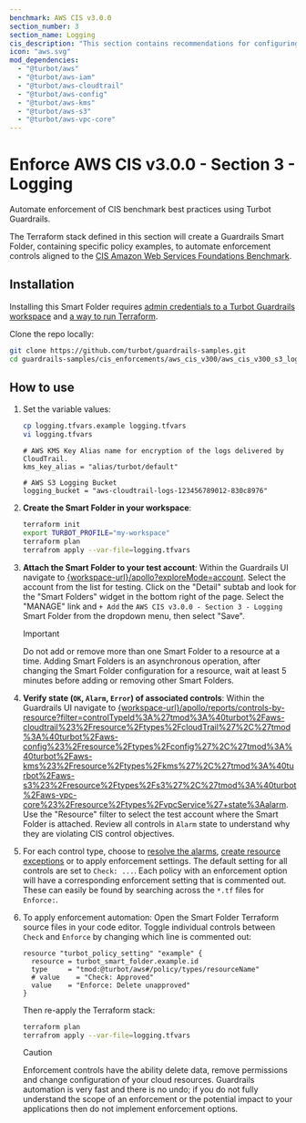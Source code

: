 ```yaml
---
benchmark: AWS CIS v3.0.0
section_number: 3
section_name: Logging
cis_description: "This section contains recommendations for configuring logging related options."
icon: "aws.svg"
mod_dependencies:
  - "@turbot/aws"
  - "@turbot/aws-iam"
  - "@turbot/aws-cloudtrail"
  - "@turbot/aws-config"
  - "@turbot/aws-kms"
  - "@turbot/aws-s3"
  - "@turbot/aws-vpc-core"
---
```


# Enforce AWS CIS v3.0.0 - Section 3 - Logging

Automate enforcement of CIS benchmark best practices using Turbot Guardrails.

The Terraform stack defined in this section will create a Guardrails Smart Folder, containing specific policy examples, to automate enforcement controls aligned to the [CIS Amazon Web Services Foundations Benchmark](https://docs.aws.amazon.com/securityhub/latest/userguide/cis-aws-foundations-benchmark.html).

## Installation

Installing this Smart Folder requires [admin credentials to a Turbot Guardrails workspace](https://turbot.com/guardrails/docs/guides/iam/access-keys) and [a way to run Terraform](https://turbot.com/guardrails/docs/7-minute-labs/terraform).

Clone the repo locally:

```sh
git clone https://github.com/turbot/guardrails-samples.git
cd guardrails-samples/cis_enforcements/aws_cis_v300/aws_cis_v300_s3_logging
```

## How to use

1. Set the variable values:

    ```sh
    cp logging.tfvars.example logging.tfvars
    vi logging.tfvars
    ```

    ```hcl
    # AWS KMS Key Alias name for encryption of the logs delivered by CloudTrail.
    kms_key_alias = "alias/turbot/default"

    # AWS S3 Logging Bucket
    logging_bucket = "aws-cloudtrail-logs-123456789012-830c8976"
    ```

1. __Create the Smart Folder in your workspace__:

    ```sh
    terraform init
    export TURBOT_PROFILE="my-workspace"
    terraform plan 
    terrafrom apply --var-file=logging.tfvars
    ```

1. __Attach the Smart Folder to your test account__: Within the Guardrails UI navigate to [{workspace-url}/apollo?exploreMode=account](#). Select the account from the list for testing. Click on the "Detail" subtab and look for the "Smart Folders" widget in the bottom right of the page. Select the "MANAGE" link and `+ Add` the `AWS CIS v3.0.0 - Section 3 - Logging` Smart Folder from the dropdown menu, then select "Save".
    > [!IMPORTANT]
    > Do not add or remove more than one Smart Folder to a resource at a time.  Adding Smart Folders is an asynchronous operation, after changing the Smart Folder configuration for a resource, wait at least 5 minutes before adding or removing other Smart Folders.

1. __Verify state (`OK`, `Alarm`, `Error`) of associated controls__: Within the Guardrails UI navigate to [{workspace-url}/apollo/reports/controls-by-resource?filter=controlTypeId%3A%27tmod%3A%40turbot%2Faws-cloudtrail%23%2Fresource%2Ftypes%2FcloudTrail%27%2C%27tmod%3A%40turbot%2Faws-config%23%2Fresource%2Ftypes%2Fconfig%27%2C%27tmod%3A%40turbot%2Faws-kms%23%2Fresource%2Ftypes%2Fkms%27%2C%27tmod%3A%40turbot%2Faws-s3%23%2Fresource%2Ftypes%2Fs3%27%2C%27tmod%3A%40turbot%2Faws-vpc-core%23%2Fresource%2Ftypes%2FvpcService%27+state%3Aalarm](#). Use the "Resource" filter to select the test account where the Smart Folder is attached. Review all controls in `Alarm` state to understand why they are violating CIS control objectives.
1. For each control type, choose to [resolve the alarms](https://turbot.com/guardrails/docs/guides/quick-actions), [create resource exceptions](https://turbot.com/guardrails/docs/getting-started/activity-exceptions#manual-policy-exceptions) or to apply enforcement settings. The default setting for all controls are set to `Check: ...`. Each policy with an enforcement option will have a corresponding enforcement setting that is commented out. These can easily be found by searching across the `*.tf` files for `Enforce:`.
1. To apply enforcement automation: Open the Smart Folder Terraform source files in your code editor. Toggle individual controls between `Check` and `Enforce` by changing which line is commented out:

    ```hcl
    resource "turbot_policy_setting" "example" {
      resource = turbot_smart_folder.example.id
      type     = "tmod:@turbot/aws#/policy/types/resourceName"
      # value    = "Check: Approved"
      value    = "Enforce: Delete unapproved"
    }
    ```

    Then re-apply the Terraform stack:

    ```sh
    terraform plan 
    terrafrom apply --var-file=logging.tfvars
    ```

    > [!CAUTION]
    > Enforcement controls have the ability delete data, remove permissions and change configuration of your cloud resources. Guardrails automation is very fast and there is no undo; if you do not fully understand the scope of an enforcement or the potential impact to your applications then do not implement enforcement options.
